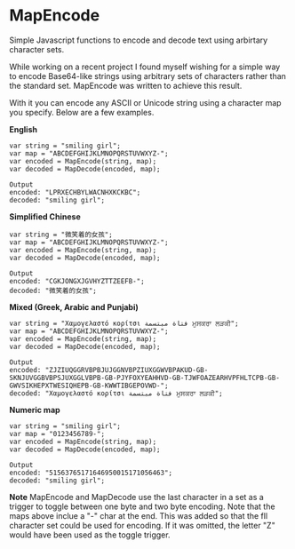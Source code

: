 # MapEncode
Simple Javascript functions to encode and decode text using arbirtary character sets.

While working on a recent project I found myself wishing for a simple way to encode Base64-like strings using arbitrary sets of characters rather than the standard set. MapEncode was written to achieve this result.

With it you can encode any ASCII or Unicode string using a character map you specify. Below are a few examples.

**English**

```
var string = "smiling girl";
var map = "ABCDEFGHIJKLMNOPQRSTUVWXYZ-";
var encoded = MapEncode(string, map);
var decoded = MapDecode(encoded, map);

Output
encoded: "LPRXECHBYLWACNHXKCKBC";
decoded: "smiling girl";
```

**Simplified Chinese**
```
var string = "微笑着的女孩";
var map = "ABCDEFGHIJKLMNOPQRSTUVWXYZ-";
var encoded = MapEncode(string, map);
var decoded = MapDecode(encoded, map);

Output
encoded: "CGKJONGXJGVHYZTTZEEFB-";
decoded: "微笑着的女孩";
```

**Mixed (Greek, Arabic and Punjabi)**
```
var string = "Χαμογελαστό κορίτσι فتاة مبتسمة ਮੁਸਕਰਾ ਲੜਕੀ";
var map = "ABCDEFGHIJKLMNOPQRSTUVWXYZ-";
var encoded = MapEncode(string, map);
var decoded = MapDecode(encoded, map);

Output
encoded: "ZJZIUQGGRVBPBJUJGGNVBPZIUXGGWVBPAKUD-GB-SKNJUVGGBVBPSJUXGGLVBPB-GB-PJYFOXYEAHHVD-GB-TJWFOAZEARHVPFHLTCPB-GB-GWVSIKHEPXTWESIQHEPB-GB-KWWTIBGEPOVWD-";
decoded: "Χαμογελαστό κορίτσι فتاة مبتسمة ਮੁਸਕਰਾ ਲੜਕੀ";
```

**Numeric map**
```
var string = "smiling girl";
var map = "0123456789-";
var encoded = MapEncode(string, map);
var decoded = MapDecode(encoded, map);

Output
encoded: "51563765171646950015171056463";
decoded: "smiling girl";
```

**Note**
MapEncode and MapDecode use the last character in a set as a trigger to toggle between one byte and two byte encoding. Note that the maps above inclue a "-" char at the end. This was added so that the fll character set could be used for encoding. If it was omitted, the letter "Z" would have been used as the toggle trigger.
